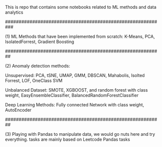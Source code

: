 This is repo that contains some notebooks related to ML methods and data analytics

###########################################################

(1) ML Methods that have been implemented from scratch:
  K-Means, PCA, IsolatedForrest, Gradient Boosting

##########################################################

(2) Anomaly detection methods:
  
  Unsupervised: PCA, tSNE, UMAP, GMM, DBSCAN, Mahabolis, Isolted Forrest, LOF, OneClass SVM
  
  Unbalanced Dataset: SMOTE, XGBOOST, and random forest with class weight, EasyEnsembleClassifier, BalancedRandomForestClassifier
  
  Deep Learning Methods: Fully connected Network with class weight, AutoEncoder

##########################################################

(3) Playing with Pandas to manipulate data, we would go nuts here and try everything. 
tasks are mainly based on Leetcode Pandas tasks

